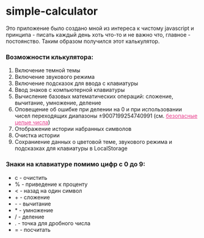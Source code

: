 # simple-calculator
Это приложение было создано мной из интереса к чистому javascript и принципа - писать каждый день хоть что-то и не важно что, главное - постоянство. Таким образом получился этот калькулятор.

### Возможности клькулятора:
<ol>
    <li>Включение темной темы</li>
    <li>Включение звукового режима</li>
    <li>Включение подсказок для ввода с клавиатуры</li>
    <li>Ввод знаков с компьютерной клавиатуры</li>
    <li>Вычисление базовых математических операций: сложение, вычитание, умножение, деление</li>
    <li>Оповещение об ошибке при делении на 0 и при использовании чисел переходящих диапазоны ±9007199254740991 (см. <a style="color: #e83e8c;" href="https://developer.mozilla.org/ru/docs/Web/JavaScript/Reference/Global_Objects/Number/isSafeInteger">безопасные целые числа</a>)</li>
    <li>Отображение истории набранных символов</li>
    <li>Очистка истории</li>
    <li>Сохраниение данных о цветовой теме, звукового режима и подсказках для клавиатуры в LocalStorage</li>
</ol>
    
### Знаки на клавиатуре помимо цифр с 0 до 9:
<ul>
    <li>c - очистить</li>
    <li>% - приведение к проценту</li>
    <li>< - назад на один символ</li>
    <li>+ - сложение</li>
    <li>- - вычитание</li>
    <li>* - умножение</li>
    <li>/ - деление</li>
    <li>. - точка для дробного числа</li>
    <li>= - посчитать</li>
</ul>
